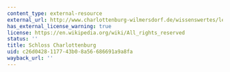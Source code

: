 ```yaml
---
content_type: external-resource
external_url: http://www.charlottenburg-wilmersdorf.de/wissenswertes/lexikon/schloss_charly.html
has_external_license_warning: true
license: https://en.wikipedia.org/wiki/All_rights_reserved
status: ''
title: Schloss Charlottenburg
uid: c26d0428-1177-43b0-8a56-686691a9a8fa
wayback_url: ''
---
```

